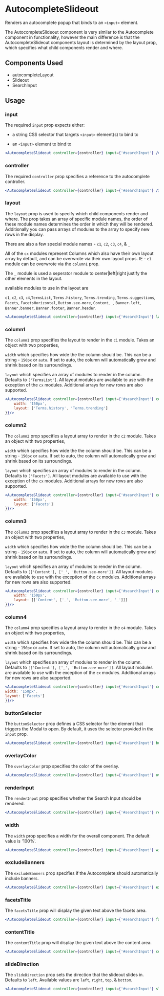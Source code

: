 # AutocompleteSlideout

Renders an autocomplete popup that binds to an `<input>` element.

The AutocompleteSlideout component is very similar to the Autocomplete component in functionality, however the main difference is that the AutocompleteSlideout components layout is determined by the layout prop, which specifies what child components render and where.

## Components Used
- autocompleteLayout
- Slideout
- SearchInput

## Usage

### input
The required `input` prop expects either:

- a string CSS selector that targets `<input>` element(s) to bind to

- an `<input>` element to bind to

```jsx
<AutocompleteSlideout controller={controller} input={'#searchInput'} />
```

### controller
The required `controller` prop specifies a reference to the autocomplete controller.

```jsx
<AutocompleteSlideout controller={controller} input={'#searchInput'} />
```

### layout
The `layout` prop is used to specify which child components render and where. The prop takes an array of specific module names, the order of these module names determines the order in which they will be rendered. Additionally you can pass arrays of modules to the array to specify new rows in the display.

There are also a few special module names - `c1`, `c2`, `c3`, `c4`, & `_` 

All of the `cx` modules represent Columns which also have their own layout array by default, and can be overwrote via their own layout props. IE - `c1` module can be overwrote via the `column1` prop. 

The `_` module is used a seperator module to center|left|right justify the other elements in the layout.

available modules to use in the layout are 

`c1`, `c2`, `c3`, `c4`,`TermsList`, `Terms.history`, `Terms.trending`, `Terms.suggestions`, `Facets`, `FacetsHorizontal`, `Button.see-more`, `Content`, `_`, `Banner.left`, `Banner.banner`, `Banner.footer`, `Banner.header`.

```jsx
<AutocompleteSlideout controller={controller} input={'#searchInput'} layout={[['c1','c2','c3']]}/>
```

### column1
The `column1` prop specifies the layout to render in the `c1` module. Takes an object with two properties, 

`width` which specifies how wide the the column should be. This can be a string - `150px` or `auto`. If set to auto, the column will automatically grow and shrink based on its surroundings. 

`layout` which specifies an array of modules to render in the column. Defaults to `['TermsList']`. All layout modules are available to use with the exception of the `cx` modules. Additional arrays for new rows are also supported.

```jsx
<AutocompleteSlideout controller={controller} input={'#searchInput'} column1={{
    width: '150px',
    layout: ['Terms.history', 'Terms.trending']
}}/>
```

### column2
The `column2` prop specifies a layout array to render in the `c2` module. Takes an object with two properties, 

`width` which specifies how wide the the column should be. This can be a string - `150px` or `auto`. If set to auto, the column will automatically grow and shrink based on its surroundings. 

`layout` which specifies an array of modules to render in the column. Defaults to `['Facets']`. All layout modules are available to use with the exception of the `cx` modules. Additional arrays for new rows are also supported.

```jsx
<AutocompleteSlideout controller={controller} input={'#searchInput'} column2={{
    width: '150px',
    layout: ['Facets']
}}/>
```

### column3
The `column3` prop specifies a layout array to render in the `c3` module. Takes an object with two properties, 

`width` which specifies how wide the the column should be. This can be a string - `150px` or `auto`. If set to auto, the column will automatically grow and shrink based on its surroundings. 

`layout` which specifies an array of modules to render in the column. Defaults to `[['Content'], ['_', 'Button.see-more']]`. All layout modules are available to use with the exception of the `cx` modules. Additional arrays for new rows are also supported.

```jsx
<AutocompleteSlideout controller={controller} input={'#searchInput'} column3={{
    width: '150px',
    layout: [['Content', ['_', 'Button.see-more', '_']]]
}}/>
```

### column4
The `column4` prop specifies a layout array to render in the `c4` module. Takes an object with two properties, 

`width` which specifies how wide the the column should be. This can be a string - `150px` or `auto`. If set to auto, the column will automatically grow and shrink based on its surroundings. 

`layout` which specifies an array of modules to render in the column. Defaults to `[['Content'], ['_', 'Button.see-more']]`. All layout modules are available to use with the exception of the `cx` modules. Additional arrays for new rows are also supported.

```jsx
<AutocompleteSlideout controller={controller} input={'#searchInput'} column4={{
width: '150px',
layout: ['Facets']
}}/>
```

### buttonSelector
The `buttonSelector` prop defines a CSS selector for the element that triggers the Modal to open. By default, it uses the selector provided in the `input` prop.

```jsx
<AutocompleteSlideout controller={controller} input={'#searchInput'} buttonSelector={".openSearchButton"} />
```

### overlayColor
The `overlayColor` prop specifies the color of the overlay.

```jsx
<AutocompleteSlideout controller={controller} input={'#searchInput'} overlayColor={'rgba(0,0,0,0.8)'} />
```

### renderInput
The `renderInput` prop specifies whether the Search Input should be rendered. 

```jsx
<AutocompleteSlideout controller={controller} input={'#searchInput'} renderInput={false} />
```

### width
The `width` prop specifies a width for the overall component. The default value is '100%'.

```jsx
<AutocompleteSlideout controller={controller} input={'#searchInput'} width="800px" />
```

### excludeBanners
The `excludeBanners` prop specifies if the Autocomplete should automatically include banners. 

```jsx
<AutocompleteSlideout controller={controller} input={'#searchInput'} excludeBanners={true} />
```

### facetsTitle
The `facetsTitle` prop will display the given text above the facets area.

```jsx
<AutocompleteSlideout controller={controller} input={'#searchInput'} facetsTitle={'Facets'} />
```

### contentTitle
The `contentTitle` prop will display the given text above the content area.

```jsx
<AutocompleteSlideout controller={controller} input={'#searchInput'} contentTitle={'Search Results'} />
```

### slideDirection
The `slideDirection` prop sets the direction that the slideout slides in. Defaults to `left`. Available values are `left`, `right`, `top`, & `bottom`.

```jsx
<AutocompleteSlideout controller={controller} input={'#searchInput'} slideDirection={'right'} />
```
